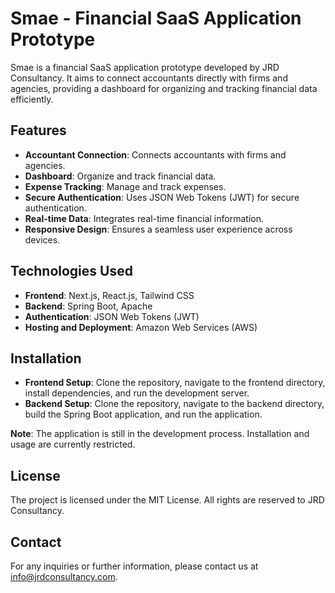 # Smae - Financial SaaS Application Prototype

Smae is a financial SaaS application prototype developed by JRD Consultancy. It aims to connect accountants directly with firms and agencies, providing a dashboard for organizing and tracking financial data efficiently.

## Features

- **Accountant Connection**: Connects accountants with firms and agencies.
- **Dashboard**: Organize and track financial data.
- **Expense Tracking**: Manage and track expenses.
- **Secure Authentication**: Uses JSON Web Tokens (JWT) for secure authentication.
- **Real-time Data**: Integrates real-time financial information.
- **Responsive Design**: Ensures a seamless user experience across devices.

## Technologies Used

- **Frontend**: Next.js, React.js, Tailwind CSS
- **Backend**: Spring Boot, Apache
- **Authentication**: JSON Web Tokens (JWT)
- **Hosting and Deployment**: Amazon Web Services (AWS)

## Installation

- **Frontend Setup**: Clone the repository, navigate to the frontend directory, install dependencies, and run the development server.
- **Backend Setup**: Clone the repository, navigate to the backend directory, build the Spring Boot application, and run the application.

**Note**: The application is still in the development process. Installation and usage are currently restricted.

## License

The project is licensed under the MIT License. All rights are reserved to JRD Consultancy.

## Contact

For any inquiries or further information, please contact us at [info@jrdconsultancy.com](mailto:info@jrdconsultancy.com).

